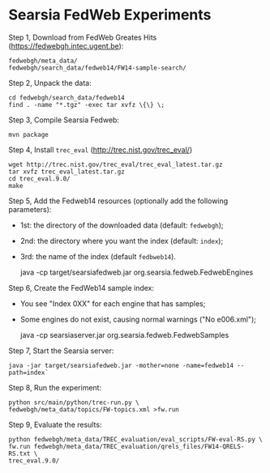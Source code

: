 Searsia FedWeb Experiments
==========================

Step 1, Download from FedWeb Greates Hits (https://fedwebgh.intec.ugent.be):

    fedwebgh/meta_data/
    fedwebgh/search_data/fedweb14/FW14-sample-search/

Step 2, Unpack the data:

    cd fedwebgh/search_data/fedweb14
    find . -name "*.tgz" -exec tar xvfz \{\} \;

Step 3, Compile Searsia Fedweb:

    mvn package

Step 4, Install `trec_eval` (http://trec.nist.gov/trec_eval/)

    wget http://trec.nist.gov/trec_eval/trec_eval_latest.tar.gz
    tar xvfz trec_eval_latest.tar.gz
    cd trec_eval.9.0/
    make

Step 5, Add the Fedweb14 resources (optionally add the following parameters):

* 1st: the directory of the downloaded data (default: `fedwebgh`);
* 2nd: the directory where you want the index (default: `index`);
* 3rd: the name of the index (default `fedbweb14`).

    java -cp target/searsiafedweb.jar org.searsia.fedweb.FedwebEngines

Step 6, Create the FedWeb14 sample index:

* You see "Index 0XX" for each engine that has samples;
* Some engines do not exist, causing normal warnings ("No e006.xml");

    java -cp searsiaserver.jar org.searsia.fedweb.FedwebSamples

Step 7, Start the Searsia server:

    java -jar target/searsiafedweb.jar -mother=none -name=fedweb14 --path=index`

Step 8, Run the experiment:

    python src/main/python/trec-run.py \
    fedwebgh/meta_data/topics/FW-topics.xml >fw.run

Step 9, Evaluate the results:

    python fedwebgh/meta_data/TREC_evaluation/eval_scripts/FW-eval-RS.py \
    fw.run fedwebgh/meta_data/TREC_evaluation/qrels_files/FW14-QRELS-RS.txt \
    trec_eval.9.0/
